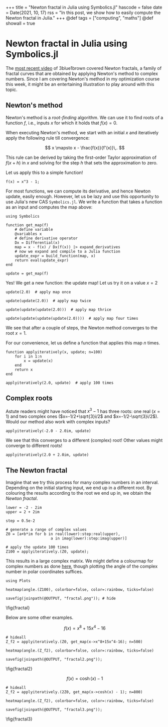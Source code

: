 +++
title = "Newton fractal in Julia using Symbolics.jl"
hascode = false
date = Date(2021, 10, 17)
rss = "In this post, we show how to easily compute the Newton fractal in Julia."
+++
@def tags = ["computing", "maths"]
@def showall = true

# Newton fractal in Julia using Symbolics.jl

The [most recent video](https://www.youtube.com/watch?v=-RdOwhmqP5s) of 3blue1brown covered Newton fractals, a family of fractal curves that are obtained by applying  Newton's method to complex numbers. Since I am covering Newton's method in my optimization course this week, it might be an entertaining illustration to play around with this topic.

## Newton's method

Newton's method is a *root-finding* algorithm. We can use it to find roots of a function $f$, i.e., inputs $x$ for which it holds that $f(x)=0$. 

When executing Newton's method, we start with an initial $x$ and iteratively apply the following rule till convergence:

$$
x \mapsto x - \frac{f(x)}{f'(x)}\,.
$$

This rule can be derived by taking the first-order Taylor approximation of $f(x+h)$ in $x$ and solving for the step $h$ that sets the approximation to zero.

Let us apply this to a simple function!

```julia:./code/fractal/funct
f(x) = x^3 - 1;
```

For most functions, we can compute its derivative, and hence Newton update, easily enough. However, let us be lazy and use this opportunity to use Julia's new CAS `Symbolics.jl`. We write a function that takes a function as an input and computes the map above:

```julia:./code/fractal/map
using Symbolics

function get_map(f)
    # define variable
    @variables x
    # define derivative operator
    Dx = Differential(x)
    map = x - f(x) / Dx(f(x)) |> expand_derivatives
    # now we expand and compile to a Julia function
    update_expr = build_function(map, x)
    return eval(update_expr)
end

update = get_map(f)
``` 

Yes! We get a new function: the update map! Let us try it on a value $x=2$

```julia:./code/fractal/map1
update(2.0)  # apply map once
```

```julia:./code/fractal/map2
update(update(2.0))  # apply map twice
```

```julia:./code/fractal/map2
update(update(update(2.0)))  # apply map thrice
```

```julia:./code/fractal/map2
update(update(update(update(2.0))))  # apply map four times
```

We see that after a couple of steps, the Newton method converges to the root $x=1$.

For our convenience, let us define a function that applies this map $n$ times.

```julia:./code/fractal/itermap
function applyiteratively(x, update; n=100)
    for i in 1:n
        x = update(x)
    end
    return x
end

applyiteratively(2.0, update)  # apply 100 times
```
## Complex roots

Astute readers might have noticed that $x^3-1$ has three roots: one real ($x=1$) and two complex ones ($x=-1/2+\sqrt{3}i/2$ and $x=-1/2-\sqrt{3}i/2$). Would our method also work with complex inputs?


```julia:./code/fractal/complexmap
applyiteratively(-2.0 - 2.0im, update)
```

We see that this converges to a different (complex) root! Other values might converge to different roots! 

```julia:./code/fractal/complexmap2
applyiteratively(2.0 + 2.0im, update)
```

## The Newton fractal

Imagine that we try this process for many complex numbers in an interval. Depending on the initial starting input, we end up in a different root. By colouring the results according to the root we end up in, we obtain the *Newton fractal*.

```julia:./code/fractal/complexset
lower = -2 - 2im
upper = 2 + 2im

step = 0.5e-2

# generate a range of complex values
Z0 = [a+b*im for b in real(lower):step:real(upper),
                    a in imag(lower):step:imag(upper)]

# apply the update 100 times
Z100 = applyiteratively.(Z0, update);
```
This results in a large complex matrix. We might define a colourmap for complex numbers as done [here](https://vqm.uni-graz.at/pages/colormap.html), though plotting the angle of the complex number in polar coordinates suffices.

```julia:fractal
using Plots

heatmap(angle.(Z100), colorbar=false, color=:rainbow, ticks=false)

savefig(joinpath(@OUTPUT, "fractal.png")); # hide
```

\fig{fractal}

Below are some other examples.

$$
f(x) = x^8 + 15x^4 -16
$$

```julia:fractal2
# hideall
Z_f2 = applyiteratively.(Z0, get_map(x->x^8+15x^4-16); n=500)

heatmap(angle.(Z_f2), colorbar=false, color=:rainbow, ticks=false)

savefig(joinpath(@OUTPUT, "fractal2.png")); 
```

\fig{fractal2}


$$
f(x) = \cosh(x) - 1
$$

```julia:fractal3
# hideall
Z_f2 = applyiteratively.(2Z0, get_map(x->cosh(x) - 1); n=800)

heatmap(angle.(Z_f2), colorbar=false, color=:rainbow, ticks=false)

savefig(joinpath(@OUTPUT, "fractal3.png")); 
```

\fig{fractal3}
